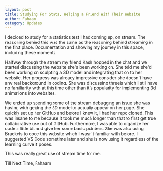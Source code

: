 ```yaml
---
layout: post
title: Studying For Stats, Helping a Friend With Their Website
author: Fahaam
category: Updates
---
```


I decided to study for a statistics test I had coming up, on stream. The reasoning behind this was the same as the reasoning behind streaming in the first place. Documentation and showing my journey in this space, including these moments.

Halfway through the stream my friend Kash hopped in the chat and we started discussing the website she's been working on. She told me she'd been working on sculpting a 3D model and integrating that on to her website. Her progress was already impressive consider she doesn't have any real background in coding. She was discussing threejs which I still have no familiarity with at this time other than it's popularity for implementing 3d animations into websites.

We ended up spending some of the stream debugging an issue she was having with getting the 3D model to actually appear on her page. She quickly set up her GitHub and before I knew it, I had her repo cloned. This was insane to me because it took me much longer than that to first get true collaborative use out of GitHub. Furthermore, I was able to organize her code a little bit and give her some basic pointers. She was also using Brackets to code this website which I wasn't familiar with before. I suggested VS Code sometime later and she is now using it regardless of the learning curve it poses.

This was really great use of stream time for me.

Till Next Time,
Fahaam





